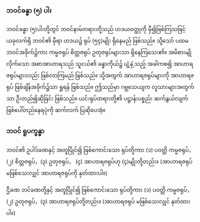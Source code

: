 ### ဘဝင်ခန္ဓာ (၅) ပါး

ဘဝင်ခန္ဓာ (၅)ပါးတို့တွင် ဘဝင်နာမ်တရားတို့သည် ဟဒယဝတ္ထုကို မှီ၍ဖြစ်ကြသဖြင့် ယခုလက်ရှိ ဘဝင်၏ မှီရာ ဟဒယ၌ ရုပ် (၅၄)မျိုး ရှိနေမည် ဖြစ်သည်။ 
သို့သော် ပထမဘဝင်အခိုက်၌ကား ကမ္မဇရုပ် စိတ္တဇရုပ် ဥတုဇရုပ်များသာ ရှိနေကြသေး၏။ 
အမိစားမျိုလိုက်သော အစာအာဟာရသည် သူငယ်၏ ခန္ဓာကိုယ်၌ ပျံ့နှံ့သည့် အခါကစ၍ အာဟာရဇရုပ်များလည်း ဖြစ်လာကြမည် ဖြစ်သည်။ 
သို့အတွက် အာဟာရဇရုပ်များကို အာဟာရဇရုပ် ဖြစ်ချိန်အခိုက်၌သာ ရှုရန် ဖြစ်သည်။ 
ဤသည်မှာ ဂဗ္ဘသေယျက လူသားများအတွက်သာ ဦးတည်၍ဆိုခြင်း ဖြစ်သည်။ 
ယင်းရုပ်တရားတို့၏ ပဋ္ဌာန်းပစ္စည်း ဆက်နွှယ်လျက် ဖြစ်ပေါ်တည်နေရပုံကို ဆက်လက် ပြဆိုပေအံ့။

### ဘဝင် ရူပက္ခန္ဓာ

ဘဝင်၏ ဥပါဒ်ခဏနှင့် အတူပြိုင်၍ ဖြစ်ကောင်းသော ရုပ်တို့ကား (၁) ပဝတ္တိ ကမ္မဇရုပ်， (၂) စိတ္တဇရုပ်，(၃) ဥတုဇရုပ်， (၄) အာဟာရဇရုပ်ဟု (၄)မျိုးတို့တည်း။ 
(အာဟာရဇရုပ် မဖြစ်သေးလျှင် အာဟာရဇရုပ်ကို နုတ်ထားပါ။)

ဌီခဏ ဘင်ခဏတို့နှင့် အတူပြိုင်၍ ဖြစ်ကောင်းသော ရုပ်တို့ကား (၁) ပဝတ္တိ ကမ္မဇရုပ်， (၂) ဥတုဇရုပ်，(၃) အာဟာရဇရုပ်တို့တည်း။ 
(အာဟာရဇရုပ် မဖြစ်သေးလျှင် နုတ်ထားပါ။)